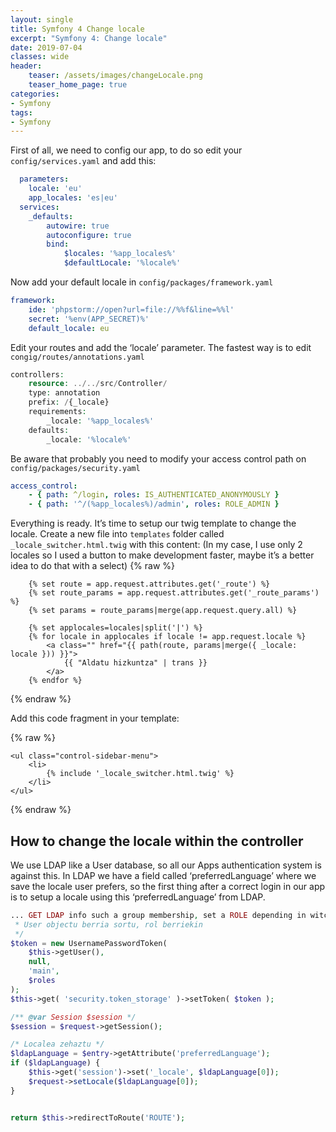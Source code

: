 ```yaml
---
layout: single
title: Symfony 4 Change locale
excerpt: "Symfony 4: Change locale"
date: 2019-07-04
classes: wide
header:
    teaser: /assets/images/changeLocale.png
    teaser_home_page: true
categories:
- Symfony
tags:
- Symfony
---
```


First of all, we need to config our app, to do so edit your `config/services.yaml` and add this:

```yaml
  parameters:
    locale: 'eu'
    app_locales: 'es|eu'
  services:
    _defaults:
        autowire: true
        autoconfigure: true 
        bind:
            $locales: '%app_locales%'
            $defaultLocale: '%locale%'
```

Now add your default locale in `config/packages/framework.yaml`

```yaml
framework:
    ide: 'phpstorm://open?url=file://%%f&line=%%l'
    secret: '%env(APP_SECRET)%'
    default_locale: eu
```

Edit your routes and add the ‘locale’ parameter. The fastest way is to edit `congig/routes/annotations.yaml`

```php
controllers:
    resource: ../../src/Controller/
    type: annotation
    prefix: /{_locale}
    requirements:
        _locale: '%app_locales%'
    defaults:
        _locale: '%locale%'
```

Be aware that probably you need to modify your access control path on `config/packages/security.yaml`

```yaml
access_control:
    - { path: ^/login, roles: IS_AUTHENTICATED_ANONYMOUSLY }
    - { path: '^/(%app_locales%)/admin', roles: ROLE_ADMIN }
```

Everything is ready. It’s time to setup our twig template to change the locale. Create a new file into `templates` folder called `_locale_switcher.html.twig` with this content: (In my case, I use only 2 locales so I used a button to make development faster, maybe it’s a better idea to do that with a select)
{% raw %}
```twig
    {% set route = app.request.attributes.get('_route') %}
    {% set route_params = app.request.attributes.get('_route_params') %}
    {% set params = route_params|merge(app.request.query.all) %}

    {% set applocales=locales|split('|') %}
    {% for locale in applocales if locale != app.request.locale %}
        <a class="" href="{{ path(route, params|merge({ _locale: locale })) }}">
            {{ "Aldatu hizkuntza" | trans }}
        </a>
    {% endfor %}
```
{% endraw %}

Add this code fragment in your template:

{% raw %}
```twig
<ul class="control-sidebar-menu">
    <li>
        {% include '_locale_switcher.html.twig' %}
    </li>
</ul>
```
{% endraw %}

## How to change the locale within the controller

We use LDAP like a User database, so all our Apps authentication system is against this. In LDAP we have a field called ‘preferredLanguage’ where we save the locale user prefers, so the first thing after a correct login in our app is to setup a locale using this ‘preferredLanguage’ from LDAP.

```php
... GET LDAP info such a group membership, set a ROLE depending in witch group is member of... store this data in session and then/**
 * User objectu berria sortu, rol berriekin
 */
$token = new UsernamePasswordToken(
    $this->getUser(),
    null,
    'main',
    $roles
);
$this->get( 'security.token_storage' )->setToken( $token );

/** @var Session $session */
$session = $request->getSession();

/* Localea zehaztu */
$ldapLanguage = $entry->getAttribute('preferredLanguage');
if ($ldapLanguage) {
    $this->get('session')->set('_locale', $ldapLanguage[0]);
    $request->setLocale($ldapLanguage[0]);
}


return $this->redirectToRoute('ROUTE');
```